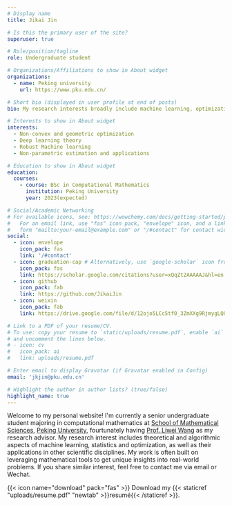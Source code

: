 ```yaml
---
# Display name
title: Jikai Jin

# Is this the primary user of the site?
superuser: true

# Role/position/tagline
role: Undergraduate student

# Organizations/Affiliations to show in About widget
organizations:
  - name: Peking university
    url: https://www.pku.edu.cn/

# Short bio (displayed in user profile at end of posts)
bio: My research interests broadly include machine learning, optimization and statistics.

# Interests to show in About widget
interests:
  - Non-convex and geometric optimization
  - Deep learning theory 
  - Robust Machine learning
  - Non-parametric estimation and applications

# Education to show in About widget
education:
  courses:
    - course: BSc in Computational Mathematics
      institution: Peking University
      year: 2023(expected)

# Social/Academic Networking
# For available icons, see: https://wowchemy.com/docs/getting-started/page-builder/#icons
#   For an email link, use "fas" icon pack, "envelope" icon, and a link in the
#   form "mailto:your-email@example.com" or "/#contact" for contact widget.
social:
  - icon: envelope
    icon_pack: fas
    link: '/#contact'
  - icon: graduation-cap # Alternatively, use `google-scholar` icon from `ai` icon pack
    icon_pack: fas
    link: https://scholar.google.com/citations?user=xQqZt2AAAAAJ&hl=en
  - icon: github
    icon_pack: fab
    link: https://github.com/JikaiJin
  - icon: weixin
    icon_pack: fab
    link: https://drive.google.com/file/d/12ojo5LCc5tf0_3ZmXXg9RjmygLQOg3ZS/view?usp=sharing

# Link to a PDF of your resume/CV.
# To use: copy your resume to `static/uploads/resume.pdf`, enable `ai` icons in `params.toml`,
# and uncomment the lines below.
# - icon: cv
#   icon_pack: ai
#   link: uploads/resume.pdf

# Enter email to display Gravatar (if Gravatar enabled in Config)
email: 'jkjin@pku.edu.cn'

# Highlight the author in author lists? (true/false)
highlight_name: true
---
```


Welcome to my personal website! I'm currently a senior undergraduate student majoring in computational mathematics at [School of Mathematical Sciences](http://english.math.pku.edu.cn/), [Peking University](https://english.pku.edu.cn/), fourtunately having [Prof. Liwei Wang](http://www.liweiwang-pku.com/) as my research advisor. My research interest includes theoretical and algorithmic aspects of machine learning, statistics and optimization, as well as their applications in other scientific disciplines. My work is often built on leveraging mathematical tools to get unique insights into real-world problems. If you share similar interest, feel free to contact me via email or Wechat.

{{< icon name="download" pack="fas" >}} Download my {{< staticref "uploads/resume.pdf" "newtab" >}}resumé{{< /staticref >}}.
